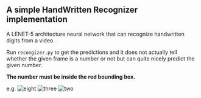 ## A simple HandWritten Recognizer implementation

A LENET-5 architecture neural network that can recognize handwritten digits from a video.

Run `recongizer.py` to get the predictions and it does not actually tell whether the given frame is a number or not but can quite nicely predict the given number.


__The number must be inside the red bounding box.__

e.g.
![eight](https://user-images.githubusercontent.com/57759185/188659514-e660cfeb-6a5f-4ab7-89db-1acf3092a6e5.gif)
![three](https://user-images.githubusercontent.com/57759185/188656625-86b10b2c-c3c7-4464-a022-f6a4e4403b12.gif)
![two](https://user-images.githubusercontent.com/57759185/188657214-68466be8-b67e-43cf-a02c-9902f358da53.gif)

